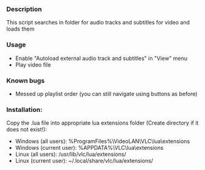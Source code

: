### Description
This script searches in folder for audio tracks and subtitles for video and loads them

### Usage
* Enable "Autoload external audio track and subtitles" in "View" menu
* Play video file

### Known bugs
* Messed up playlist order (you can still navigate using buttons as before)

### Installation:
Copy the .lua file into appropriate lua extensions folder (Create directory if it does not exist!):
* Windows (all users): %ProgramFiles%\VideoLAN\VLC\lua\extensions
* Windows (current user): %APPDATA%\VLC\lua\extensions
* Linux (all users): /usr/lib/vlc/lua/extensions/
* Linux (current user): ~/.local/share/vlc/lua/extensions/